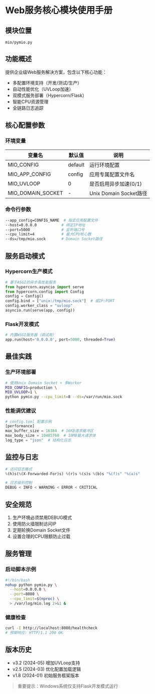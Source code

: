 # Web服务核心模块使用手册

## 模块位置
`mio/pymio.py`

## 功能概述
提供企业级Web服务解决方案，包含以下核心功能：
- 多配置环境支持（开发/测试/生产）
- 自动性能优化（UVLoop加速）
- 双模式服务部署（Hypercorn/Flask）
- 智能CPU资源管理
- 全链路日志追踪

## 核心配置参数

### 环境变量
| 变量名           | 默认值     | 说明                      |
|------------------|------------|--------------------------|
| MIO_CONFIG       | default    | 运行环境配置              |
| MIO_APP_CONFIG   | config     | 应用专属配置文件名         |
| MIO_UVLOOP       | 0          | 是否启用异步加速(0/1)     |
| MIO_DOMAIN_SOCKET| -          | Unix Domain Socket路径    |

### 命令行参数
```bash
--app_config=CONFIG_NAME  # 指定应用配置文件
--host=0.0.0.0           # 绑定IP地址
--port=5000              # 监听端口号
--cpu_limit=4            # 最大CPU核心数
--ds=/tmp/mio.sock       # Domain Socket路径
```

## 服务启动模式

### Hypercorn生产模式
```python
# 基于ASGI的异步高性能服务
from hypercorn.asyncio import serve
from hypercorn.config import Config
config = Config()
config.bind = ["unix:/tmp/mio.sock"]  # 或IP:PORT
config.worker_class = "uvloop"
asyncio.run(serve(app, config))
```

### Flask开发模式
```python
# 内置WSGI服务器（调试用）
app.run(host='0.0.0.0', port=5000, threaded=True)
```

## 最佳实践

### 生产环境部署
```bash
# 使用Unix Domain Socket + 多Worker
MIO_CONFIG=production \
MIO_UVLOOP=1 \
python pymio.py --cpu_limit=8 --ds=/var/run/mio.sock
```

### 性能调优建议
```python
# config.toml 配置示例
[performance]
max_buffer_size = 16384  # 16KB请求缓冲区
max_body_size = 10485760  # 10MB最大请求体
log_type = "json"  # 结构化日志
```

## 监控与日志
```python
# 访问日志格式
%(h)s(%(X-Forwarded-For)s) %(r)s %(s)s %(b)s "%(f)s" "%(a)s"

# 日志级别控制
DEBUG < INFO < WARNING < ERROR < CRITICAL
```

## 安全规范
1. 生产环境必须禁用DEBUG模式
2. 使用防火墙限制访问IP
3. 定期轮换Domain Socket文件
4. 设置合理的CPU限额防止过载

## 服务管理

### 启动脚本示例
```bash
#!/bin/bash
nohup python pymio.py \
  --host=0.0.0.0 \
  --port=8080 \
  --cpu_limit=$(nproc) \
  > /var/log/mio.log 2>&1 &
```

### 健康检查
```bash
curl -I http://localhost:8080/healthcheck
# 预期响应: HTTP/1.1 200 OK
```

## 版本历史
- v3.2 (2024-05) 增加UVLoop支持
- v2.5 (2024-03) 优化配置加载逻辑
- v1.8 (2024-01) 初始服务框架版本

> 重要提示：Windows系统仅支持Flask开发模式运行